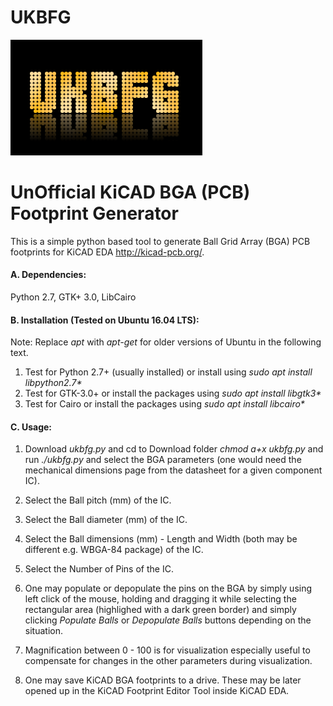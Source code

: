# UKBFG
![alt text](https://github.com/enthusiasticgeek/UKBFG/blob/master/UKBFG.png "UKBFG")
# UnOfficial KiCAD BGA (PCB) Footprint Generator

This is a simple python based tool to generate Ball Grid Array (BGA) PCB footprints for KiCAD EDA http://kicad-pcb.org/.

#### A. Dependencies:

Python 2.7, GTK+ 3.0, LibCairo

#### B. Installation (Tested on Ubuntu 16.04 LTS):

Note: Replace *apt* with *apt-get* for older versions of Ubuntu in the following text.

1. Test for Python 2.7+ (usually installed) or install using *sudo apt install libpython2.7\**
2. Test for GTK-3.0+ or install the packages using *sudo apt install libgtk3\** 
3. Test for Cairo or install the packages using *sudo apt install libcairo\**

#### C. Usage:

1. Download *ukbfg.py* and cd to Download folder *chmod a+x ukbfg.py* and run *./ukbfg.py* and select the BGA parameters (one would need the mechanical dimensions page from the datasheet for a given component IC).

2. Select the Ball pitch (mm) of the IC.

3. Select the Ball diameter (mm) of the IC.

4. Select the Ball dimensions (mm) - Length and Width (both may be different e.g. WBGA-84 package) of the IC. 
   
5. Select the Number of Pins of the IC.

6. One may populate or depopulate the pins on the BGA by simply using left click of the mouse, holding and dragging it while selecting the rectangular area (highlighed with a dark green border) and simply clicking *Populate Balls* or *Depopulate Balls* buttons depending on the situation.

7. Magnification between 0 - 100 is for visualization especially useful to compensate for changes in the other parameters during visualization.

8. One may save KiCAD BGA footprints to a drive. These may be later opened up in the KiCAD Footprint Editor Tool inside KiCAD EDA.


   
